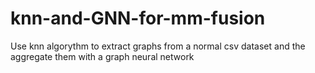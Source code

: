 # knn-and-GNN-for-mm-fusion
Use knn algorythm to extract graphs from a normal csv dataset and the aggregate them with a graph neural network
